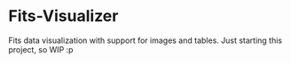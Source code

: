 # Fits-Visualizer
Fits data visualization with support for images and tables.
Just starting this project, so WIP :p


